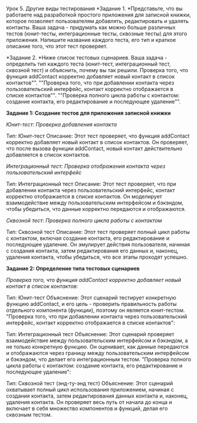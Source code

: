 Урок 5. Другие виды тестирования
*Задание 1. *Представьте, что вы работаете над разработкой простого приложения для записной книжки, которое позволяет пользователям добавлять, редактировать и удалять контакты.
Ваша задача - придумать как можно больше различных тестов (юнит-тесты, интеграционные тесты, сквозные тесты) для этого приложения. Напишите название каждого теста, его тип и краткое описание того, что этот тест проверяет.

*Задание 2. *Ниже список тестовых сценариев. Ваша задача - определить тип каждого теста (юнит-тест, интеграционный тест, сквозной тест) и объяснить, почему вы так решили.
Проверка того, что функция addContact корректно добавляет новый контакт в список контактов"".
""Проверка того, что при добавлении контакта через пользовательский интерфейс, контакт корректно отображается в списке контактов"".
""Проверка полного цикла работы с контактом: создание контакта, его редактирование и последующее удаление"".


**Задание 1: Создание тестов для приложения записной книжки**

*Юнит-тест: Проверка добавления контакта*

Тип: Юнит-тест
Описание: Этот тест проверяет, что функция addContact корректно добавляет новый контакт в список контактов. Он проверяет, что после вызова функции addContact, новый контакт действительно добавляется в список контактов.

*Интеграционный тест: Проверка отображения контакта через пользовательский интерфейс*

Тип: Интеграционный тест
Описание: Этот тест проверяет, что при добавлении контакта через пользовательский интерфейс, контакт корректно отображается в списке контактов. Он моделирует взаимодействие между пользовательским интерфейсом и бэкэндом, чтобы убедиться, что данные корректно передаются и отображаются.

*Сквозной тест: Проверка полного цикла работы с контактом*

Тип: Сквозной тест
Описание: Этот тест проверяет полный цикл работы с контактом, включая создание контакта, его редактирование и последующее удаление. Он эмулирует действия пользователя, начиная с создания контакта, затем редактирования его данных и, наконец, удаления контакта, чтобы убедиться, что все этапы проходят успешно.

**Задание 2: Определение типа тестовых сценариев**

*Проверка того, что функция addContact корректно добавляет новый контакт в список контактов:*

Тип: Юнит-тест
Объяснение: Этот сценарий тестирует конкретную функцию addContact, и его цель - проверить правильность работы отдельного компонента (функции), поэтому он является юнит-тестом.
"Проверка того, что при добавлении контакта через пользовательский интерфейс, контакт корректно отображается в списке контактов":

Тип: Интеграционный тест
Объяснение: Этот сценарий проверяет взаимодействие между пользовательским интерфейсом и бэкэндом, а не только конкретную функцию. Он оценивает, как данные передаются и отображаются через границу между пользовательским интерфейсом и бэкэндом, что делает его интеграционным тестом.
"Проверка полного цикла работы с контактом: создание контакта, его редактирование и последующее удаление":

Тип: Сквозной тест (энд-ту-энд тест)
Объяснение: Этот сценарий охватывает полный цикл использования приложением, начиная с создания контакта, затем редактирования данных контакта и, наконец, удаления контакта. Он проверяет весь путь от начала до конца и включает в себя множество компонентов и функций, делая его сквозным тестом.
